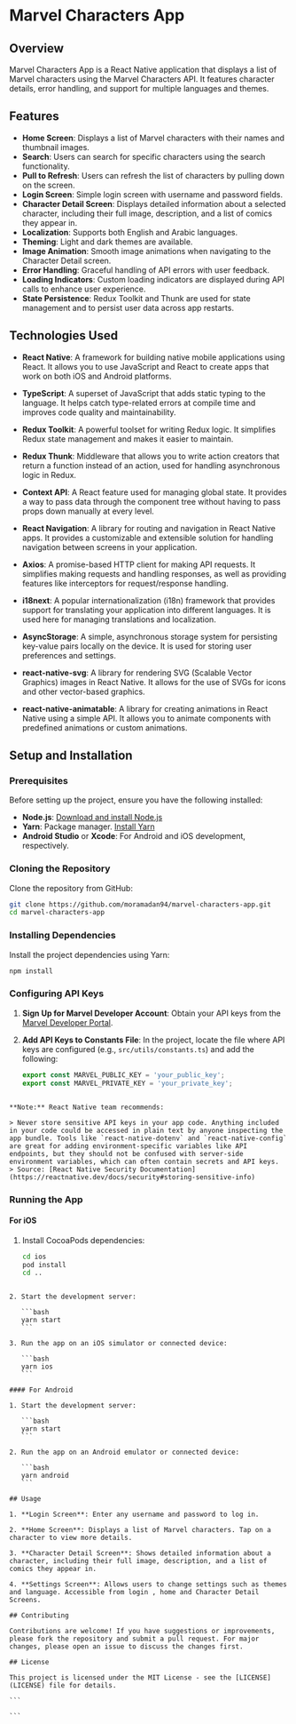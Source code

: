 # Marvel Characters App

## Overview

Marvel Characters App is a React Native application that displays a list of Marvel characters using the Marvel Characters API. It features character details, error handling, and support for multiple languages and themes.

## Features

- **Home Screen**: Displays a list of Marvel characters with their names and thumbnail images.
- **Search**: Users can search for specific characters using the search functionality.
- **Pull to Refresh**: Users can refresh the list of characters by pulling down on the screen.
- **Login Screen**: Simple login screen with username and password fields.
- **Character Detail Screen**: Displays detailed information about a selected character, including their full image, description, and a list of comics they appear in.
- **Localization**: Supports both English and Arabic languages.
- **Theming**: Light and dark themes are available.
- **Image Animation**: Smooth image animations when navigating to the Character Detail screen.
- **Error Handling**: Graceful handling of API errors with user feedback.
- **Loading Indicators**: Custom loading indicators are displayed during API calls to enhance user experience.
- **State Persistence**: Redux Toolkit and Thunk are used for state management and to persist user data across app restarts.

## Technologies Used

- **React Native**: A framework for building native mobile applications using React. It allows you to use JavaScript and React to create apps that work on both iOS and Android platforms.

- **TypeScript**: A superset of JavaScript that adds static typing to the language. It helps catch type-related errors at compile time and improves code quality and maintainability.

- **Redux Toolkit**: A powerful toolset for writing Redux logic. It simplifies Redux state management and makes it easier to maintain.

- **Redux Thunk**: Middleware that allows you to write action creators that return a function instead of an action, used for handling asynchronous logic in Redux.

- **Context API**: A React feature used for managing global state. It provides a way to pass data through the component tree without having to pass props down manually at every level.

- **React Navigation**: A library for routing and navigation in React Native apps. It provides a customizable and extensible solution for handling navigation between screens in your application.

- **Axios**: A promise-based HTTP client for making API requests. It simplifies making requests and handling responses, as well as providing features like interceptors for request/response handling.

- **i18next**: A popular internationalization (i18n) framework that provides support for translating your application into different languages. It is used here for managing translations and localization.

- **AsyncStorage**: A simple, asynchronous storage system for persisting key-value pairs locally on the device. It is used for storing user preferences and settings.

- **react-native-svg**: A library for rendering SVG (Scalable Vector Graphics) images in React Native. It allows for the use of SVGs for icons and other vector-based graphics.

- **react-native-animatable**: A library for creating animations in React Native using a simple API. It allows you to animate components with predefined animations or custom animations.

## Setup and Installation

### Prerequisites

Before setting up the project, ensure you have the following installed:

- **Node.js**: [Download and install Node.js](https://nodejs.org/)
- **Yarn**: Package manager. [Install Yarn](https://classic.yarnpkg.com/en/docs/install/)
- **Android Studio** or **Xcode**: For Android and iOS development, respectively.

### Cloning the Repository

Clone the repository from GitHub:

```bash
git clone https://github.com/moramadan94/marvel-characters-app.git
cd marvel-characters-app
```

### Installing Dependencies

Install the project dependencies using Yarn:

```bash
npm install
```

### Configuring API Keys

1. **Sign Up for Marvel Developer Account**: Obtain your API keys from the [Marvel Developer Portal](https://developer.marvel.com/).

2. **Add API Keys to Constants File**: In the project, locate the file where API keys are configured (e.g., `src/utils/constants.ts`) and add the following:

   ```typescript
   export const MARVEL_PUBLIC_KEY = 'your_public_key';
   export const MARVEL_PRIVATE_KEY = 'your_private_key';
   ```

```

**Note:** React Native team recommends:

> Never store sensitive API keys in your app code. Anything included in your code could be accessed in plain text by anyone inspecting the app bundle. Tools like `react-native-dotenv` and `react-native-config` are great for adding environment-specific variables like API endpoints, but they should not be confused with server-side environment variables, which can often contain secrets and API keys.
> Source: [React Native Security Documentation](https://reactnative.dev/docs/security#storing-sensitive-info)

```

### Running the App

#### For iOS

1. Install CocoaPods dependencies:

   ```bash
   cd ios
   pod install
   cd ..
   ```

````

2. Start the development server:

   ```bash
   yarn start
   ```

3. Run the app on an iOS simulator or connected device:

   ```bash
   yarn ios
   ```

#### For Android

1. Start the development server:

   ```bash
   yarn start
   ```

2. Run the app on an Android emulator or connected device:

   ```bash
   yarn android
   ```

## Usage

1. **Login Screen**: Enter any username and password to log in.

2. **Home Screen**: Displays a list of Marvel characters. Tap on a character to view more details.

3. **Character Detail Screen**: Shows detailed information about a character, including their full image, description, and a list of comics they appear in.

4. **Settings Screen**: Allows users to change settings such as themes and language. Accessible from login , home and Character Detail Screens.

## Contributing

Contributions are welcome! If you have suggestions or improvements, please fork the repository and submit a pull request. For major changes, please open an issue to discuss the changes first.

## License

This project is licensed under the MIT License - see the [LICENSE](LICENSE) file for details.

```

```
````

